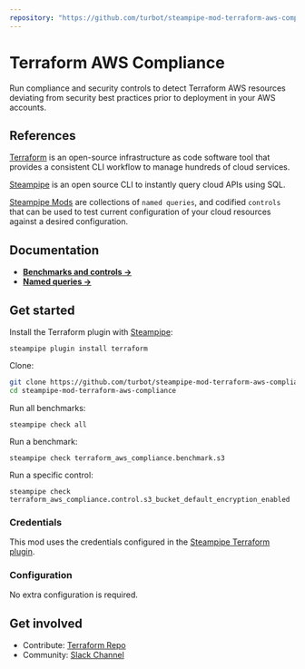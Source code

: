 ```yaml
---
repository: "https://github.com/turbot/steampipe-mod-terraform-aws-compliance"
---
```


# Terraform AWS Compliance

Run compliance and security controls to detect Terraform AWS resources deviating from security best practices prior to deployment in your AWS accounts.

<!-- ![image](https://raw.githubusercontent.com/turbot/steampipe-mod-aws-compliance/main/docs/aws_cis_v140_console.png) -->

## References

[Terraform](https://terraform.io/) is an open-source infrastructure as code software tool that provides a consistent CLI workflow to manage hundreds of cloud services.

[Steampipe](https://steampipe.io) is an open source CLI to instantly query cloud APIs using SQL.

[Steampipe Mods](https://steampipe.io/docs/reference/mod-resources#mod) are collections of `named queries`, and codified `controls` that can be used to test current configuration of your cloud resources against a desired configuration.


## Documentation

- **[Benchmarks and controls →](https://hub.steampipe.io/mods/turbot/terraform_aws_compliance/controls)**
- **[Named queries →](https://hub.steampipe.io/mods/turbot/terraform_aws_compliance/queries)**

## Get started

Install the Terraform plugin with [Steampipe](https://steampipe.io):

```shell
steampipe plugin install terraform
```

Clone:

```sh
git clone https://github.com/turbot/steampipe-mod-terraform-aws-compliance.git
cd steampipe-mod-terraform-aws-compliance
```

Run all benchmarks:

```shell
steampipe check all
```

Run a benchmark:

```shell
steampipe check terraform_aws_compliance.benchmark.s3
```

Run a specific control:

```shell
steampipe check terraform_aws_compliance.control.s3_bucket_default_encryption_enabled
```

### Credentials

This mod uses the credentials configured in the [Steampipe Terraform plugin](https://hub.steampipe.io/plugins/turbot/).

### Configuration

No extra configuration is required.

## Get involved

* Contribute: [Terraform Repo](https://github.com/turbot/steampipe-mod-terraform-aws-compliance)
* Community: [Slack Channel](https://steampipe.io/community/join)
